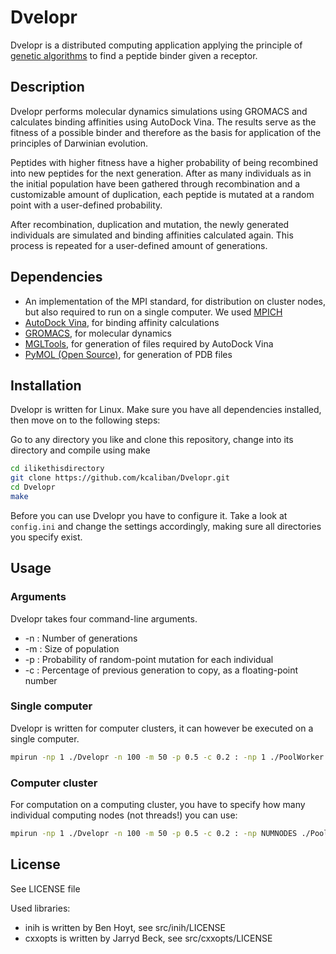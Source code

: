 # Dvelopr

Dvelopr is a distributed computing application applying the principle of
[genetic algorithms](https://en.wikipedia.org/wiki/Genetic_algorithm)
to find a peptide binder given a receptor.

## Description

Dvelopr performs molecular dynamics simulations using GROMACS
and calculates binding affinities using AutoDock Vina. The results serve
as the fitness of a possible binder and therefore as the basis for
application of the principles of Darwinian evolution.

Peptides with higher fitness have a higher probability of being recombined
into new peptides for the next generation. After as many individuals as
in the initial population have been gathered through recombination and a
customizable amount of duplication, each peptide is mutated at a
random point with a user-defined probability.

After recombination, duplication and mutation, the newly generated individuals
are simulated and binding affinities calculated again.
This process is repeated for a user-defined amount of generations.

## Dependencies

* An implementation of the MPI standard, for distribution on cluster nodes, but also required to run on a single computer. We used [MPICH](https://www.mpich.org/)
* [AutoDock Vina](http://vina.scripps.edu/), for binding affinity calculations
* [GROMACS](http://www.gromacs.org/), for molecular dynamics
* [MGLTools](http://mgltools.scripps.edu/), for generation of files required by AutoDock Vina
* [PyMOL (Open Source)](https://sourceforge.net/projects/pymol/), for generation of PDB files

## Installation

Dvelopr is written for Linux. Make sure you have all dependencies installed, then
move on to the following steps:

Go to any directory you like and clone this repository, change into its directory
and compile using make
```bash
cd ilikethisdirectory
git clone https://github.com/kcaliban/Dvelopr.git
cd Dvelopr
make
```

Before you can use Dvelopr you have to configure it. Take a look at `config.ini`
and change the settings accordingly, making sure all directories you
specify exist.

## Usage

### Arguments

Dvelopr takes four command-line arguments.
* -n : Number of generations
* -m : Size of population
* -p : Probability of random-point mutation for each individual
* -c : Percentage of previous generation to copy, as a floating-point number

### Single computer

Dvelopr is written for computer clusters, it can however be executed on a single
computer.

```bash
mpirun -np 1 ./Dvelopr -n 100 -m 50 -p 0.5 -c 0.2 : -np 1 ./PoolWorker
```

### Computer cluster

For computation on a computing cluster, you have to specify how many
individual computing nodes (not threads!) you can use:

```bash
mpirun -np 1 ./Dvelopr -n 100 -m 50 -p 0.5 -c 0.2 : -np NUMNODES ./PoolWorker
```

## License

See LICENSE file

Used libraries:
* inih is written by Ben Hoyt, see src/inih/LICENSE
* cxxopts is written by Jarryd Beck, see src/cxxopts/LICENSE
